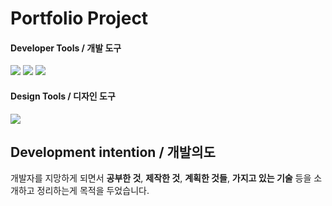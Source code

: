 # Portfolio Project
#### Developer Tools / 개발 도구
<span>
    <img src="https://img.shields.io/badge/TypeScript-3178C6?style=plastic&logo=TypeScript&logoColor=white"/>
</span>
<span>
    <img src="https://img.shields.io/badge/React-61DAFB?style=plastic&logo=React&logoColor=white"/>
</span>
<span>
    <img src="https://img.shields.io/badge/TailwindCSS-06B6D4?style=plastic&logo=TailwindCSS&logoColor=white"/>
</span>

#### Design Tools / 디자인 도구
<span>
    <img src="https://img.shields.io/badge/Figma-F24E1E?style=plastic&logo=Figma&logoColor=white"/>
</span>

## Development intention / 개발의도
<p>개발자를 지망하게 되면서 <b>공부한 것</b>, <b>제작한 것</b>, <b>계획한 것들</b>, <b>가지고 있는 기술</b> 등을 소개하고 정리하는게 목적을 두었습니다.</p>
